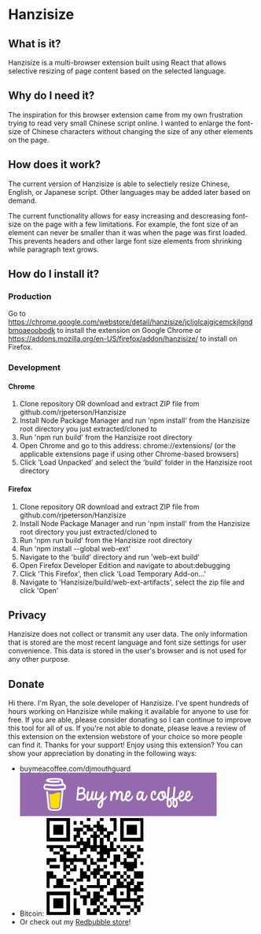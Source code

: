 # Hanzisize

## What is it?
Hanzisize is a multi-browser extension built using React that allows selective resizing of page content based on the selected language.

## Why do I need it?
The inspiration for this browser extension came from my own frustration trying to read very small Chinese script online. I wanted to enlarge the font-size of Chinese characters without changing the size of any other elements on the page.

## How does it work?
The current version of Hanzisize is able to selectiely resize Chinese, English, or Japanese script. Other languages may be added later based on demand.

The current functionality allows for easy increasing and descreasing font-size on the page with a few limitations.
For example, the font size of an element can never be smaller than it was when the page was first loaded. This prevents headers and other large font size elements from shrinking while paragraph text grows.

## How do I install it?

### Production
Go to https://chrome.google.com/webstore/detail/hanzisize/jcljolcajgicemckjlgndbmoaeoobodk to install the extension on Google Chrome or https://addons.mozilla.org/en-US/firefox/addon/hanzisize/ to install on Firefox.

### Development
#### Chrome
1. Clone repository OR download and extract ZIP file from github.com/rjpeterson/Hanzisize
2. Install Node Package Manager and run 'npm install' from the Hanzisize root directory you just extracted/cloned to
3. Run 'npm run build' from the Hanzisize root directory
4. Open Chrome and go to this address: chrome://extensions/ (or the applicable extensions page if using other Chrome-based browsers)
5. Click 'Load Unpacked' and select the 'build' folder in the Hanzisize root directory

#### Firefox
1. Clone repository OR download and extract ZIP file from github.com/rjpeterson/Hanzisize
2. Install Node Package Manager and run 'npm install' from the Hanzisize root directory you just extracted/cloned to
3. Run 'npm run build' from the Hanzisize root directory
4. Run 'npm install --global web-ext'
5. Navigate to the 'build' directory and run 'web-ext build'
6. Open Firefox Developer Edition and navigate to about:debugging
7. Click 'This Firefox', then click 'Load Temporary Add-on...'
8. Navigate to 'Hanzisize/build/web-ext-artifacts', select the zip file and click 'Open'


## Privacy
Hanzisize does not collect or transmit any user data. The only information that is stored are the most recent language and font size settings for user convenience. This data is stored in the user's browser and is not used for any other purpose.

## Donate
Hi there. I'm Ryan, the sole developer of Hanzisize. I've spent hundreds of hours working on Hanzisize while making it available for anyone to use for free. If you are able, please consider donating so I can continue to improve this tool for all of us. If you're not able to donate, please leave a review of this extension on the extension webstore of your choice so more people can find it. Thanks for your support!
Enjoy using this extension? You can show your appreciation by donating in the following ways:
* buymeacoffee.com/djmouthguard <a href="https://www.buymeacoffee.com/djmouthguard"><img src="https://github.com/rjpeterson/Hanzisize/blob/issue74/src/images/BMC.png" alt="buy me a coffee button"></a>
* Bitcoin: <img src="https://github.com/rjpeterson/Hanzisize/blob/issue74/src/images/btcdonation.jpeg" width="200" height="200" alt="bitcoin qr code">
* Or check out my [Redbubble store](www.redbubble.com/people/djmouthguard/shop)!
